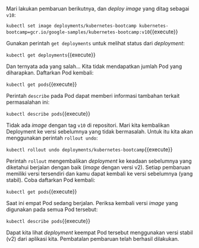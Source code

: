 Mari lakukan pembaruan berikutnya, dan _deploy image_ yang ditag sebagai `v10`:

`kubectl set image deployments/kubernetes-bootcamp kubernetes-bootcamp=gcr.io/google-samples/kubernetes-bootcamp:v10`{{execute}}

Gunakan perintah `get deployments` untuk melihat status dari _deployment_:

`kubectl get deployments`{{execute}}

Dan ternyata ada yang salah... Kita tidak mendapatkan jumlah Pod yang diharapkan.
Daftarkan Pod kembali:

`kubectl get pods`{{execute}}

Perintah `describe` pada Pod dapat memberi informasi tambahan terkait permasalahan ini:

`kubectl describe pods`{{execute}}

Tidak ada _image_ dengan tag `v10` di repositori. Mari kita kembalikan Deployment ke versi sebelumnya yang tidak bermasalah. Untuk itu kita akan menggunakan perintah `rollout undo`:

`kubectl rollout undo deployments/kubernetes-bootcamp`{{execute}}

Perintah `rollout` mengembalikan _deployment_ ke keadaan sebelumnya yang diketahui berjalan dengan baik (_image_ dengan versi v2). Setiap pembaruan memiliki versi tersendiri dan kamu dapat kembali ke versi sebelumnya (yang stabil). Coba daftarkan Pod kembali:

`kubectl get pods`{{execute}}

Saat ini empat Pod sedang berjalan. Periksa kembali versi _image_ yang digunakan pada semua Pod tersebut:

`kubectl describe pods`{{execute}}

Dapat kita lihat _deployment_ keempat Pod tersebut menggunakan versi stabil (v2) dari aplikasi kita. Pembatalan pembaruan telah berhasil dilakukan.
